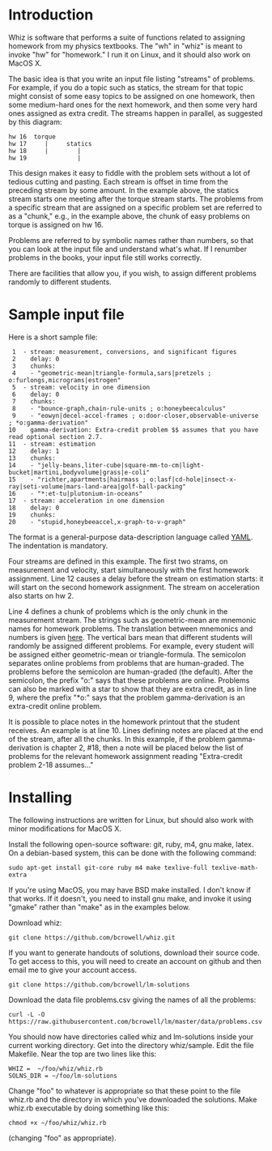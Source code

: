 Introduction
============

Whiz is software that performs a suite of functions related to
assigning homework from my physics textbooks. The "wh" in "whiz" is
meant to invoke "hw" for "homework." I run it on Linux, and it should
also work on MacOS X.

The basic idea is that you write an input file listing "streams" of
problems. For example, if you do a topic such as statics, the stream
for that topic might consist of some easy topics to be assigned on one
homework, then some medium-hard ones for the next homework, and then
some very hard ones assigned as extra credit. The streams happen in
parallel, as suggested by this diagram:

    hw 16  torque
    hw 17     |     statics
    hw 18     |        |
    hw 19              |

This design makes it easy to fiddle with the problem sets without a lot
of tedious cutting and pasting. Each stream is offset in time from the preceding
stream by some amount. In the example above, the statics stream starts
one meeting after the torque stream starts. The problems from a specific
stream that are assigned on a specific problem set are referred to as
a "chunk," e.g., in the example above, the chunk of easy problems on
torque is assigned on hw 16.

Problems are referred to by symbolic
names rather than numbers, so that you can look at the input file and
understand what's what. If I renumber problems in the books, your input
file still works correctly.

There are facilities that allow you, if you wish, to assign
different problems randomly to different students.

Sample input file
=================

Here is a short sample file:

     1	- stream: measurement, conversions, and significant figures
     2	  delay: 0
     3	  chunks:
     4	  - "geometric-mean|triangle-formula,sars|pretzels ; o:furlongs,micrograms|estrogen"
     5	- stream: velocity in one dimension
     6	  delay: 0
     7	  chunks:
     8	  - "bounce-graph,chain-rule-units ; o:honeybeecalculus"
     9	  - "eowyn|decel-accel-frames ; o:door-closer,observable-universe ; *o:gamma-derivation"
    10	  gamma-derivation: Extra-credit problem $$ assumes that you have read optional section 2.7.
    11	- stream: estimation
    12	  delay: 1
    13	  chunks:
    14	  - "jelly-beans,liter-cube|square-mm-to-cm|light-bucket|martini,bodyvolume|grass|e-coli"
    15	  - "richter,apartments|hairmass ; o:lasf|cd-hole|insect-x-ray|seti-volume|mars-land-area|golf-ball-packing"
    16	  - "*:et-tu|plutonium-in-oceans"
    17	- stream: acceleration in one dimension
    18	  delay: 0
    19	  chunks:
    20	  - "stupid,honeybeeaccel,x-graph-to-v-graph"

The format is a general-purpose data-description language called [YAML](https://en.wikipedia.org/wiki/YAML).
The indentation is mandatory.

Four streams are defined in this example. The first two strams, on
measurement and velocity, start simultaneously with the first homework
assignment.  Line 12 causes a delay before the stream on estimation
starts: it will start on the second homework assignment. The stream on
acceleration also starts on hw 2.

Line 4 defines a chunk of problems which is the only chunk in the measurement
stream. The strings such as geometric-mean are mnemonic names for homework
problems. The translation between mnemonics and numbers is given
[here](https://github.com/bcrowell/lm/blob/master/data/problems.csv).
The vertical bars mean that different students will randomly be assigned different
problems. For example, every student will be assigned either geometric-mean or triangle-formula.
The semicolon separates online problems from problems that are human-graded. The problems
before the semicolon are human-graded (the default). After the semicolon, the prefix "o:"
says that these problems are online. Problems can also be marked with a star to show that
they are extra credit, as in line 9, where the prefix "*o:" says that the problem
gamma-derivation is an extra-credit online problem.

It is possible to place notes in the homework printout that the student receives. An example is
at line 10. Lines defining notes are placed at the end of the stream, after all the chunks.
In this example, if the problem gamma-derivation is chapter 2, #18, then a note will be placed
below the list of problems for the relevant homework assignment reading "Extra-credit problem 2-18 assumes..."

Installing
==========

The following instructions are written for Linux, but should also work
with minor modifications for MacOS X.

Install the following open-source software: git, ruby, m4, gnu make, latex. On a debian-based
system, this can be done with the following command:

    sudo apt-get install git-core ruby m4 make texlive-full texlive-math-extra 

If you're using MacOS, you may have BSD make installed. I don't know if that works. If it
doesn't, you need to install gnu make, and invoke it using "gmake" rather than "make" as
in the examples below.

Download whiz:

    git clone https://github.com/bcrowell/whiz.git

If you want to generate handouts of solutions, download their source code. To get access to this,
you will need to create an account on github and then email me to give your account access.

    git clone https://github.com/bcrowell/lm-solutions

Download the data file problems.csv giving the names of all the problems:

    curl -L -O https://raw.githubusercontent.com/bcrowell/lm/master/data/problems.csv

You should now have directories called whiz and lm-solutions inside your current working directory.
Get into the directory whiz/sample. Edit the file Makefile. Near the top are two lines like this:

    WHIZ =  ~/foo/whiz/whiz.rb            
    SOLNS_DIR = ~/foo/lm-solutions

Change "foo" to whatever is appropriate so that these point to the file whiz.rb and the
directory in which you've downloaded the solutions. Make whiz.rb executable by doing something
like this:

    chmod +x ~/foo/whiz/whiz.rb

(changing "foo" as appropriate).
